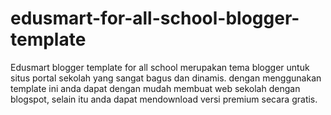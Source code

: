 # edusmart-for-all-school-blogger-template
Edusmart blogger template for all school merupakan tema blogger untuk situs portal sekolah yang sangat bagus dan dinamis. dengan menggunakan template ini anda dapat dengan mudah membuat web sekolah dengan blogspot, selain itu anda dapat mendownload versi premium secara gratis.
